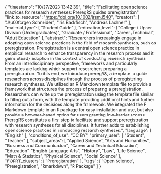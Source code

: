 {
    "timestamp": "10/27/2023 13:42:39",
    "title": "Facilitating open science practices for research syntheses: PreregRS guides preregistration",
    "link_to_resource": "https://doi.org/10.1002/jrsm.1540",
    "creators": [
        "J\u00fcrgen Schneider",
        "Iris Backfisch",
        "Andreas Lachner"
    ],
    "material_type": [
        "Student Guide"
    ],
    "education_level": [
        "College / Upper Division (Undergraduates)",
        "Graduate / Professional",
        "Career /Technical",
        "Adult Education"
    ],
    "abstract": "Researchers increasingly engage in adopting open science practices in the field of research syntheses, such as preregistration. Preregistration is a central open science practice in empirical research to enhance transparency in the research process and it gains steady adoption in the context of conducting research synthesis. From an interdisciplinary perspective, frameworks and particularly templates are lacking which support researchers preparing a preregistration. To this end, we introduce preregRS, a template to guide researchers across disciplines through the process of preregistering research syntheses. We utilized an R Markdown template file to provide a framework that structures the process of preparing a preregistration. Researchers can write up the preregistration using the template file similar to filling out a form, with the template providing additional hints and further information for the decisions along the framework. We integrated the R Markdown template in an R package for easy installation and use, but also provide a browser-based option for users granting low-barrier access. PreregRS constitutes a first step to facilitate and support preregistration with research syntheses for all disciplines. It further adds to establishing open science practices in conducting research syntheses.",
    "language": [
        "English"
    ],
    "conditions_of_use": "CC BY",
    "primary_user": [
        "Student",
        "Teacher"
    ],
    "subject_areas": [
        "Applied Science",
        "Arts and Humanities",
        "Business and Communication",
        "Career and Technical Education",
        "Education",
        "English Language Arts",
        "History",
        "Law",
        "Life Science",
        "Math & Statistics",
        "Physical Science",
        "Social Science"
    ],
    "FORRT_clusters": [
        "Preregistration"
    ],
    "tags": [
        "Open Science",
        "Preregistration",
        "Rmarkdown",
        "R Package"
    ]
}